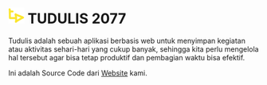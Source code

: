 # <img src="https://raw.githubusercontent.com/tudulis/tudulis.github.io/main/td.svg" alt="drawing" width="32"/> TUDULIS 2077

Tudulis adalah sebuah aplikasi berbasis web untuk menyimpan kegiatan atau aktivitas sehari-hari yang cukup banyak, sehingga kita perlu mengelola hal tersebut agar bisa tetap produktif dan pembagian waktu bisa efektif.

Ini adalah Source Code dari [Website](https://tudulis.github.io/) kami.
